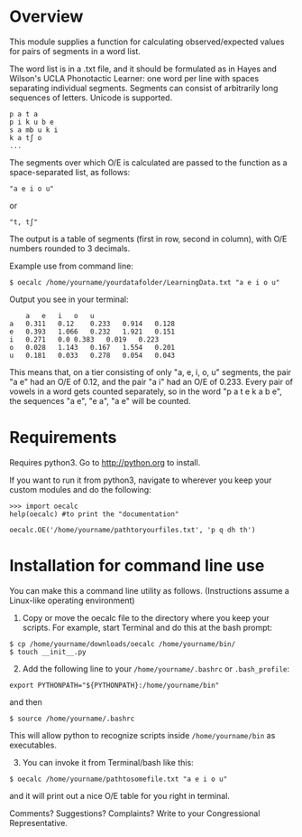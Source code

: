 Overview
==

This module supplies a function for calculating observed/expected values for pairs of segments in a word list.

The word list is in a .txt file, and it should be formulated as in Hayes and Wilson's UCLA Phonotactic Learner: one word per line with spaces separating individual segments. Segments can consist of arbitrarily long sequences of letters. Unicode is supported.

```
p a t a
p i k u b e
s a mb u k i
k a tʃ o
...
```

The segments over which O/E is calculated are passed to the function as a space-separated list, as follows: 

```
"a e i o u"
```

or

```
"t, tʃ"
```

The output is a table of segments (first in row, second in column), with O/E numbers rounded to 3 decimals. 

Example use from command line:

```$ oecalc /home/yourname/yourdatafolder/LearningData.txt "a e i o u"```

Output you see in your terminal:

```
	a	e	i	o	u
a	0.311	0.12	0.233	0.914	0.128
e	0.393	1.066	0.232	1.921	0.151
i	0.271	0.0	0.383	0.019	0.223
o	0.028	1.143	0.167	1.554	0.201
u	0.181	0.033	0.278	0.054	0.043
```

This means that, on a tier consisting of only "a, e, i, o, u" segments, the pair "a e" had an O/E of 0.12, and the pair "a i" had an O/E of 0.233. Every pair of vowels in a word gets counted separately, so in the word "p a t e k a b e", the sequences "a e", "e a", "a e" will be counted.


Requirements
==

Requires python3. Go to http://python.org to install.

If you want to run it from python3, navigate to wherever you keep your custom modules and do the following:

```
>>> import oecalc
help(oecalc) #to print the "documentation"

oecalc.OE('/home/yourname/pathtoryourfiles.txt', 'p q dh th')

```

Installation for command line use
==


You can make this a command line utility as follows. (Instructions assume a Linux-like operating environment)

1. Copy or move the oecalc file to the directory where you keep your scripts. For example, start Terminal and do this at the bash prompt:

```
$ cp /home/yourname/downloads/oecalc /home/yourname/bin/
$ touch __init__.py
```

2. Add the following line to your ```/home/yourname/.bashrc``` or ```.bash_profile```:

```
export PYTHONPATH="${PYTHONPATH}:/home/yourname/bin"
```
and then

```
$ source /home/yourname/.bashrc
```

This will allow python to recognize scripts inside ```/home/yourname/bin``` as executables.

3. You can invoke it from Terminal/bash like this:

```$ oecalc /home/yourname/pathtosomefile.txt "a e i o u"```

and it will print out a nice O/E table for you right in terminal.

Comments? Suggestions? Complaints? Write to your Congressional Representative.
